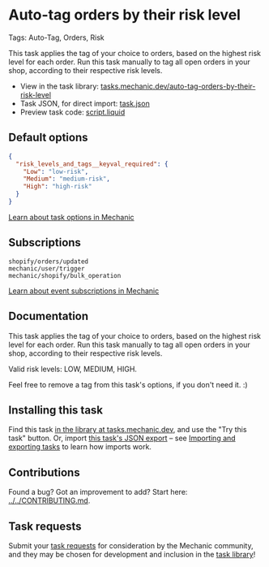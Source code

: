 # Auto-tag orders by their risk level

Tags: Auto-Tag, Orders, Risk

This task applies the tag of your choice to orders, based on the highest risk level for each order. Run this task manually to tag all open orders in your shop, according to their respective risk levels.

* View in the task library: [tasks.mechanic.dev/auto-tag-orders-by-their-risk-level](https://tasks.mechanic.dev/auto-tag-orders-by-their-risk-level)
* Task JSON, for direct import: [task.json](../../tasks/auto-tag-orders-by-their-risk-level.json)
* Preview task code: [script.liquid](./script.liquid)

## Default options

```json
{
  "risk_levels_and_tags__keyval_required": {
    "Low": "low-risk",
    "Medium": "medium-risk",
    "High": "high-risk"
  }
}
```

[Learn about task options in Mechanic](https://learn.mechanic.dev/core/tasks/options)

## Subscriptions

```liquid
shopify/orders/updated
mechanic/user/trigger
mechanic/shopify/bulk_operation
```

[Learn about event subscriptions in Mechanic](https://learn.mechanic.dev/core/tasks/subscriptions)

## Documentation

This task applies the tag of your choice to orders, based on the highest risk level for each order. Run this task manually to tag all open orders in your shop, according to their respective risk levels.

Valid risk levels: LOW, MEDIUM, HIGH.

Feel free to remove a tag from this task's options, if you don't need it. :)

## Installing this task

Find this task [in the library at tasks.mechanic.dev](https://tasks.mechanic.dev/auto-tag-orders-by-their-risk-level), and use the "Try this task" button. Or, import [this task's JSON export](../../tasks/auto-tag-orders-by-their-risk-level.json) – see [Importing and exporting tasks](https://learn.mechanic.dev/core/tasks/import-and-export) to learn how imports work.

## Contributions

Found a bug? Got an improvement to add? Start here: [../../CONTRIBUTING.md](../../CONTRIBUTING.md).

## Task requests

Submit your [task requests](https://mechanic.canny.io/task-requests) for consideration by the Mechanic community, and they may be chosen for development and inclusion in the [task library](https://tasks.mechanic.dev/)!
